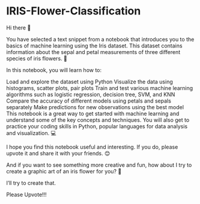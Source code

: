 # IRIS-Flower-Classification

Hi there 👋

You have selected a text snippet from a notebook that introduces you to the basics of machine learning using the Iris dataset. This dataset contains information about the sepal and petal measurements of three different species of iris flowers. 🌸

In this notebook, you will learn how to:

Load and explore the dataset using Python Visualize the data using histograms, scatter plots, pair plots Train and test various machine learning algorithms such as logistic regression, decision tree, SVM, and KNN Compare the accuracy of different models using petals and sepals separately Make predictions for new observations using the best model This notebook is a great way to get started with machine learning and understand some of the key concepts and techniques. You will also get to practice your coding skills in Python, popular languages for data analysis and visualization. 💻

I hope you find this notebook useful and interesting. If you do, please upvote it and share it with your friends. 😊

And if you want to see something more creative and fun, how about I try to create a graphic art of an iris flower for you? 🎨

I’ll try to create that.

Please Upvote!!!
